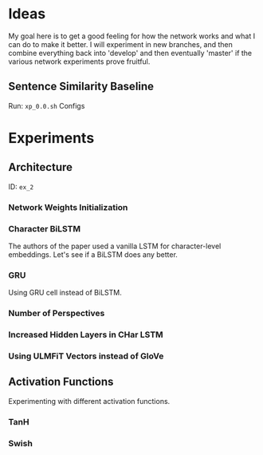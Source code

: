 # Ideas
My goal here is to get a good feeling for how the network works and what I can do to make it better. I will experiment in new branches, and then combine everything back into 'develop' and then eventually 'master' if the various network experiments prove fruitful.  

## Sentence Similarity Baseline
Run: `xp_0.0.sh`
Configs

# Experiments 
## Architecture 
ID: `ex_2`

### Network Weights Initialization

### Character BiLSTM
The authors of the paper used a vanilla LSTM for character-level embeddings. Let's see if a BiLSTM does any better. 

### GRU
Using GRU cell instead of BiLSTM.

### Number of Perspectives

### Increased Hidden Layers in CHar LSTM

### Using ULMFiT Vectors instead of GloVe

## Activation Functions
Experimenting with different activation functions. 

### TanH

### Swish
